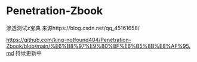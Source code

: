 # Penetration-Zbook
渗透测试z宝典
来源https://blog.csdn.net/qq_45161658/


https://github.com/king-notfound404/Penetration-Zbook/blob/main/%E6%B8%97%E9%80%8F%E6%B5%8B%E8%AF%95.md
持续更新中
